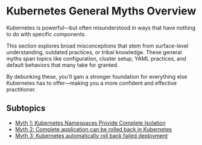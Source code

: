 # Kubernetes General Myths Overview

Kubernetes is powerful—but often misunderstood in ways that have nothing to do with specific components.

This section explores broad misconceptions that stem from surface-level understanding, outdated practices, or tribal knowledge. These general myths span topics like configuration, cluster setup, YAML practices, and default behaviors that many take for granted.

By debunking these, you’ll gain a stronger foundation for everything else Kubernetes has to offer—making you a more confident and effective practitioner.

## Subtopics

- [Myth 1: Kubernetes Namespaces Provide Complete Isolation](Myth1_Kubernetes_Namespaces_Provide_Complete_Isolation.md)  
- [Myth 2: Complete application can be rolled back in Kubernetes](Myth2_Complete_application_can_be_rolled_back_in_Kubernetes.md)  
- [Myth 3: Kubernetes automatically roll back failed deployment](Myth3_Kubernetes_automatically_roll_back_failed_deployment.md)
